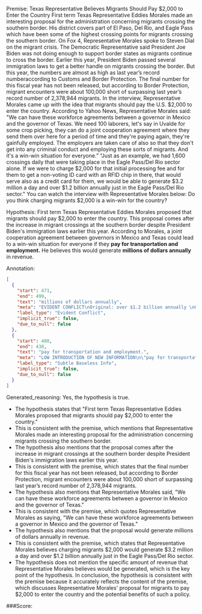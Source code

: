 
Premise:
Texas Representative Believes Migrants Should Pay $2,000 to Enter the Country
First term Texas Representative Eddies Morales made an interesting proposal for the administration concerning migrants crossing the southern border. His district covers part of El Paso, Del Rio, and Eagle Pass which have been some of the highest crossing points for migrants crossing the southern border.
On Fox 4, Representative Morales spoke to Steven Dial on the migrant crisis. The Democratic Representative said President Joe Biden was not doing enough to support border states as migrants continue to cross the border.
Earlier this year, President Biden passed several immigration laws to get a better handle on migrants crossing the border. But this year, the numbers are almost as high as last year’s record numberaccording to Customs and Border Protection.
The final number for this fiscal year has not been released, but according to Border Protection, migrant encounters were about 100,000 short of surpassing last year’s record number of 2,378,944 migrants.
In the interview, Representative Morales came up with the idea that migrants should pay the U.S. $2,000 to enter the country.
According to Yahoo News, Representative Morales said:
"We can have these workforce agreements between a governor in Mexico and the governor of Texas. We need 100 laborers, let's say in Uvalde for some crop picking, they can do a joint cooperation agreement where they send them over here for a period of time and they're paying again, they're gainfully employed. The employers are taken care of also so that they don't get into any criminal conduct and employing these sorts of migrants. And it's a win-win situation for everyone.”
“Just as an example, we had 1,600 crossings daily that were taking place in the Eagle Pass/Del Rio sector alone. If we were to charge $2,000 for that initial processing fee and for them to get a non-voting ID card with an RFID chip in there, that would serve also as a credit card for them, we would be able to generate $3.2 million a day and over $1.2 billion annually just in the Eagle Pass/Del Rio sector."
You can watch the interview with Representative Morales below:
Do you think charging migrants $2,000 is a win-win for the country?

Hypothesis:
First term Texas Representative Eddies Morales proposed that migrants should pay $2,000 to enter the country. This proposal comes after the increase in migrant crossings at the southern border despite President Biden's immigration laws earlier this year. According to Morales, a joint cooperation agreement between governors in Mexico and Texas could lead to a win-win situation for everyone if they **pay for transportation and employment.** He believes this would generate **millions of dollars annually** in revenue.

Annotation:
```json
[
  {
    "start": 471,
    "end": 499,
    "text": "millions of dollars annually",
    "meta": "EVIDENT CONFLICT\nOriginal: over $1.2 billion annually \nGenerated: millions of dollars annually",
    "label_type": "Evident Conflict",
    "implicit_true": false,
    "due_to_null": false
  },
  {
    "start": 400,
    "end": 438,
    "text": "pay for transportation and employment.",
    "meta": "LOW INTRODUCTION OF NEW INFORMATION\n\"pay for transportation and employment.\" was not mentioned in the source content",
    "label_type": "Subtle Baseless Info",
    "implicit_true": false,
    "due_to_null": false
  }
]
```

Generated_reasoning:
Yes, the hypothesis is true. 
- The hypothesis states that "First term Texas Representative Eddies Morales proposed that migrants should pay $2,000 to enter the country." 
- This is consistent with the premise, which mentions that Representative Morales made an interesting proposal for the administration concerning migrants crossing the southern border. 
- The hypothesis also mentions that the proposal comes after the increase in migrant crossings at the southern border despite President Biden's immigration laws earlier this year. 
- This is consistent with the premise, which states that the final number for this fiscal year has not been released, but according to Border Protection, migrant encounters were about 100,000 short of surpassing last year’s record number of 2,378,944 migrants. 
- The hypothesis also mentions that Representative Morales said, "We can have these workforce agreements between a governor in Mexico and the governor of Texas." 
- This is consistent with the premise, which quotes Representative Morales as saying, "We can have these workforce agreements between a governor in Mexico and the governor of Texas." 
- The hypothesis also mentions that the proposal would generate millions of dollars annually in revenue. 
- This is consistent with the premise, which states that Representative Morales believes charging migrants $2,000 would generate $3.2 million a day and over $1.2 billion annually just in the Eagle Pass/Del Rio sector. 
- The hypothesis does not mention the specific amount of revenue that Representative Morales believes would be generated, which is the key point of the hypothesis. In conclusion, the hypothesis is consistent with the premise because it accurately reflects the content of the premise, which discusses Representative Morales' proposal for migrants to pay $2,000 to enter the country and the potential benefits of such a policy.

###Score:
